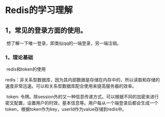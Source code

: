 # Redis的学习理解

## 1，常见的登录方面的使用。

​	想了解一下唯一登录，即类似qq的一端登录，另一端注销。

### 1，理论基础

​	redis和token的使用

​	redis：非关系型数据库，因为其内部数据是存储在内存中的，所以读取和存储的速度非常迅速。可以和关系型数据库配合使用来提高服务器的效率。

​	token: 令牌。除session外的又一种信息传递方式。可以根据不同的加密来进行密文配置，设置用户的时效，基本信息等。用户每从一个端登录后都会生成一个token，根据token作为key，userId作为value存储到redis中。

